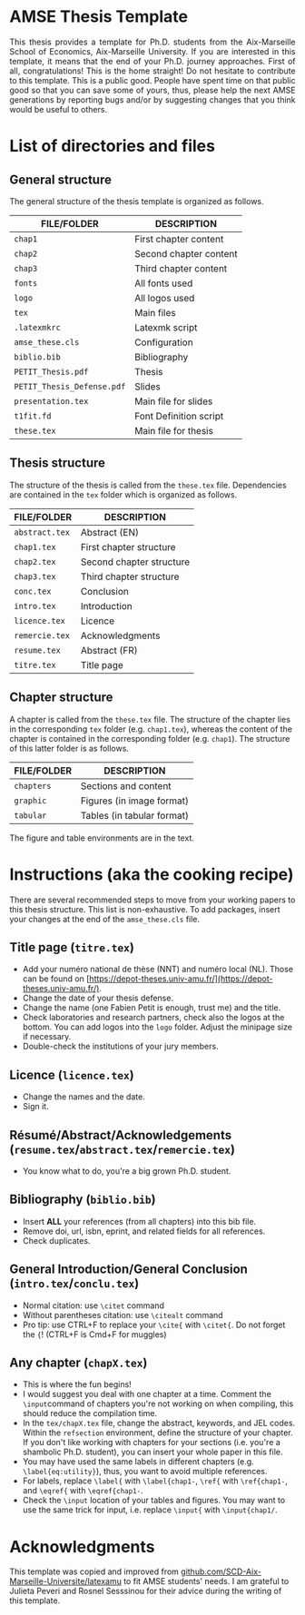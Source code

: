 # AMSE Thesis Template

<p align="justify">This thesis provides a template for Ph.D. students from the Aix-Marseille School of Economics, Aix-Marseille University. If you are interested in this template, it means that the end of your Ph.D. journey approaches. First of all, congratulations! This is the home straight! Do not hesitate to contribute to this template. This is a public good. People have spent time on that public good so that you can save some of yours, thus, please help the next AMSE generations by reporting bugs and/or by suggesting changes that you think would be useful to others.</p>

# List of directories and files

## General structure

The general structure of the thesis template is organized as follows.

| FILE/FOLDER                | DESCRIPTION |
| -------------------------- | -------------------------------------------------------------- |
| `chap1`                    | First chapter content |
| `chap2`                    | Second chapter content |
| `chap3`                    | Third chapter content |
| `fonts`                    | All fonts used |
| `logo`                     | All logos used|
| `tex`                      | Main files |
| `.latexmkrc`               | Latexmk script |
| `amse_these.cls`           | Configuration |
| `biblio.bib`               | Bibliography |
| `PETIT_Thesis.pdf`         | Thesis |
| `PETIT_Thesis_Defense.pdf` | Slides |
| `presentation.tex`         | Main file for slides |
| `t1fit.fd`                 | Font Definition script |
| `these.tex`                | Main file for thesis |

## Thesis structure

The structure of the thesis is called from the `these.tex` file. Dependencies are contained in the `tex` folder which is organized as follows.

| FILE/FOLDER             | DESCRIPTION                                                    |
| ----------------------- | -------------------------------------------------------------- |
| `abstract.tex`          | Abstract (EN) |
| `chap1.tex`             | First chapter structure |
| `chap2.tex`             | Second chapter structure |
| `chap3.tex`             | Third chapter structure |
| `conc.tex`              | Conclusion |
| `intro.tex`             | Introduction |
| `licence.tex`           | Licence |
| `remercie.tex`          | Acknowledgments |
| `resume.tex`            | Abstract (FR) |
| `titre.tex`             | Title page |

## Chapter structure

A chapter is called from the `these.tex` file. The structure of the chapter lies in the corresponding `tex` folder (e.g. `chap1.tex`), whereas the content of the chapter is contained in the corresponding folder (e.g. `chap1`). The structure of this latter folder is as follows.

| FILE/FOLDER             | DESCRIPTION                                                    |
| ----------------------- | -------------------------------------------------------------- |
| `chapters`              | Sections and content |
| `graphic`               | Figures (in image format) |
| `tabular`               | Tables (in tabular format) |

The figure and table environments are in the text.

# Instructions (aka the cooking recipe)

There are several recommended steps to move from your working papers to this thesis structure. This list is non-exhaustive. To add packages, insert your changes at the end of the `amse_these.cls` file.

## Title page (`titre.tex`)

- Add your numéro national de thèse (NNT) and numéro local (NL). Those can be found on  [https://depot-theses.univ-amu.fr/](https://depot-theses.univ-amu.fr/).
- Change the date of your thesis defense.
- Change the name (one Fabien Petit is enough, trust me) and the title.
- Check laboratories and research partners, check also the logos at the bottom. You can add logos into the `logo` folder. Adjust the minipage size if necessary.
- Double-check the institutions of your jury members.

## Licence (`licence.tex`)

- Change the names and the date.
- Sign it.

## Résumé/Abstract/Acknowledgements (`resume.tex`/`abstract.tex`/`remercie.tex`)

- You know what to do, you're a big grown Ph.D. student.

## Bibliography (`biblio.bib`)

- Insert **ALL** your references (from all chapters) into this bib file.
- Remove doi, url, isbn, eprint, and related fields for all references.
- Check duplicates.

## General Introduction/General Conclusion (`intro.tex`/`conclu.tex`)

- Normal citation: use `\citet` command
- Without parentheses citation: use `\citealt` command
- Pro tip: use CTRL+F to replace your `\cite{` with `\citet{`. Do not forget the `{`! (CTRL+F is Cmd+F for muggles)

## Any chapter (`chapX.tex`)

- This is where the fun begins!
- I would suggest you deal with one chapter at a time. Comment the `\input`command of chapters you're not working on when compiling, this should reduce the compilation time.
- In the `tex/chapX.tex` file, change the abstract, keywords, and JEL codes. Within the `refsection` environment, define the structure of your chapter. If you don't like working with chapters for your sections (i.e. you're a shambolic Ph.D. student), you can insert your whole paper in this file.
- You may have used the same labels in different chapters (e.g. `\label{eq:utility}`), thus, you want to avoid multiple references.
- For labels, replace `\label{` with `\label{chap1-`, `\ref{` with `\ref{chap1-`, and `\eqref{` with `\eqref{chap1-`.
- Check the `\input` location of your tables and figures. You may want to use the same trick for input, i.e. replace `\input{` with `\input{chap1/`.

# Acknowledgments

This template was copied and improved from [github.com/SCD-Aix-Marseille-Universite/latexamu](https://github.com/SCD-Aix-Marseille-Universite/latexamu) to fit AMSE students' needs. I am grateful to Julieta Peveri and Rosnel Sesssinou for their advice during the writing of this template.
